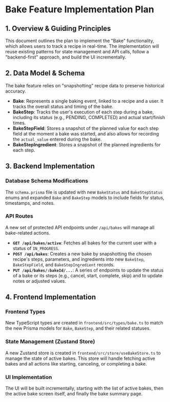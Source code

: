 # Bake Feature Implementation Plan

## 1. Overview & Guiding Principles

This document outlines the plan to implement the "Bake" functionality, which allows users to track a recipe in real-time. The implementation will reuse existing patterns for state management and API calls, follow a "backend-first" approach, and build the UI incrementally.

## 2. Data Model & Schema

The bake feature relies on "snapshotting" recipe data to preserve historical accuracy.

* **Bake**: Represents a single baking event, linked to a recipe and a user. It tracks the overall status and timing of the bake.
* **BakeStep**: Tracks the user's execution of each step during a bake, including its status (e.g., PENDING, COMPLETED) and actual start/finish times.
* **BakeStepField**: Stores a snapshot of the planned value for each step field at the moment a bake was started, and also allows for recording the `actual_value` entered during the bake.
* **BakeStepIngredient**: Stores a snapshot of the planned ingredients for each step.

## 3. Backend Implementation

### Database Schema Modifications
The `schema.prisma` file is updated with new `BakeStatus` and `BakeStepStatus` enums and expanded `Bake` and `BakeStep` models to include fields for status, timestamps, and notes.

### API Routes
A new set of protected API endpoints under `/api/bakes` will manage all bake-related actions.

* **`GET /api/bakes/active`**: Fetches all bakes for the current user with a status of `IN_PROGRESS`.
* **`POST /api/bakes`**: Creates a new bake by snapshotting the chosen recipe's steps, parameters, and ingredients into new `BakeStep`, `BakeStepField`, and `BakeStepIngredient` records.
* **`PUT /api/bakes/:bakeId/...`**: A series of endpoints to update the status of a bake or its steps (e.g., cancel, start, complete, skip) and to update notes or adjusted values.

## 4. Frontend Implementation

### Frontend Types
New TypeScript types are created in `frontend/src/types/bake.ts` to match the new Prisma models for `Bake`, `BakeStep`, and their related statuses.

### State Management (Zustand Store)
A new Zustand store is created in `frontend/src/store/useBakeStore.ts` to manage the state of active bakes. This store will handle fetching active bakes and all actions like starting, canceling, or completing a bake.

### UI Implementation
The UI will be built incrementally, starting with the list of active bakes, then the active bake screen itself, and finally the bake summary page.
